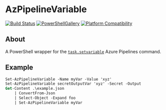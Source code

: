 # AzPipelineVariable

[![Build Status](https://dev.azure.com/william-ellis/AzPipelineVariable/_apis/build/status/william-ellis.AzPipelineVariable?branchName=main)](https://dev.azure.com/william-ellis/AzPipelineVariable/_build/latest?definitionId=1&branchName=main)
[![PowerShellGallery](https://img.shields.io/powershellgallery/v/AzPipelineVariable?label=PowerShellGallery)](https://www.powershellgallery.com/packages/AzPipelineVariable)
[![Platform Compatibility](https://img.shields.io/powershellgallery/p/AzPipelineVariable)](https://www.powershellgallery.com/packages/AzPipelineVariable)

## About

A PowerShell wrapper for the [`task.setvariable`](https://learn.microsoft.com/en-us/azure/devops/pipelines/process/set-variables-scripts) Azure Pipelines command.

## Example

```ps
Set-AzPipelineVariable -Name myVar -Value 'xyz'
Set-AzPipelineVariable secretOutputVar 'xyz' -Secret -Output
Get-Content .\example.json
    | ConvertFrom-Json
    | Select-Object -Expand foo
    | Set-AzPipelineVariable myVar
```
